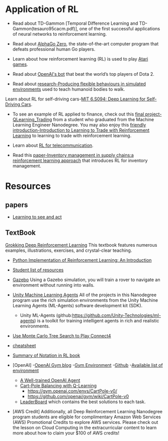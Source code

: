 # Application of RL
- Read about TD-Gammon [Temporal Difference Learning and TD-Gammon(tesauro95cacm.pdf)], one of the first successful applications of neural networks to reinforcement learning.

- Read about [AlphaGo Zero](https://deepmind.com/blog/article/alphago-zero-starting-scratch), the state-of-the-art computer program that defeats professional human Go players.

- Learn about how reinforcement learning (RL) is used to play [Atari games](https://deepmind.com/research/publications/human-level-control-through-deep-reinforcement-learning).

- Read about [OpenAI's bot](https://openai.com/blog/dota-2/) that beat the world’s top players of Dota 2.

- Read about [research-Producing flexible behaviours in simulated environments](https://deepmind.com/blog/article/producing-flexible-behaviours-simulated-environments) used to teach humanoid bodies to walk.

Learn about RL for self-driving cars-[MIT 6.S094: Deep Learning for Self-Driving Cars](https://selfdrivingcars.mit.edu/).

- To see an example of RL applied to finance, check out this [final project-QLearning_Trading](https://github.com/ucaiado/QLearning_Trading) from a student who graduated from the Machine Learning Engineer Nanodegree. You may also enjoy this [friendly introduction-Introduction to Learning to Trade with Reinforcement Learning](https://www.cnblogs.com/DjangoBlog/p/9285956.html) to learning to trade with reinforcement learning.

- Learn about [RL for telecommunication](https://papers.nips.cc/paper/1740-low-power-wireless-communication-via-reinforcement-learning.pdf).

- Read this [paper-Inventory management in supply chains:a reinforcement learning approach](http://read.pudn.com/downloads142/sourcecode/others/617477/inventory%20supply%20chain/04051310570412465(1).pdf) that introduces RL for inventory management.

# Resources
## papers
- [Learning to see and act](https://www.cs.swarthmore.edu/~meeden/cs63/s15/nature15a.pdf)
## TextBook
  [Grokking Deep Reinforcement Learning](https://www.manning.com/books/grokking-deep-reinforcement-learning#toc) This textbook features numerous examples, illustrations, exercises, and crystal-clear teaching.
  - [Python Implementation of Reinforcement Learning: An Introduction](https://github.com/ShangtongZhang/reinforcement-learning-an-introduction)
- [Student list of resources](https://docs.google.com/spreadsheets/d/19jUvEO82qt3itGP3mXRmaoMbVOyE6bLOp5_QwqITzaM/edit#gid=0)
- [Gazebo](http://gazebosim.org/)
Using a Gazebo simulation, you will train a rover to navigate an environment without running into walls.
- [Unity Machine Learning Agents](https://blogs.unity3d.com/2017/09/19/introducing-unity-machine-learning-agents/)
All of the projects in this Nanodegree program use the rich simulation environments from the Unity Machine Learning Agents (ML-Agents) software development kit (SDK).
  - Unity ML-Agents (github:https://github.com/Unity-Technologies/ml-agents) is a toolkit for training intelligent agents in rich and realistic environments.
- [Use Monte Carlo Tree Search to Play Connect4](https://github.com/Alfo5123/Connect4)
- [cheatsheet](https://github.com/udacity/deep-reinforcement-learning/tree/master/cheatsheet)
- [Summary of Notation in RL book](https://s3-us-west-1.amazonaws.com/udacity-drlnd/bookdraft2018.pdf)
- [OpenAI]
  -[OpenAI Gym blog](https://openai.com/blog/openai-gym-beta/)
  -[Gym Environment](https://gym.openai.com/envs/#classic_control)
  -[Github](https://github.com/openai/gym)
  -[Available list of environment](https://github.com/openai/gym/wiki/Table-of-environments)
  - [A Well-trained OpenAI Agent](https://openai.com/blog/roboschool/)
  - [Cart-Pole Balancing with Q-Learning](https://medium.com/@tuzzer/cart-pole-balancing-with-q-learning-b54c6068d947)
    - https://gym.openai.com/envs/CartPole-v0/
    - https://github.com/openai/gym/wiki/CartPole-v0
  - [LeaderBoard](https://github.com/openai/gym/wiki/Leaderboard) which contains the best solutions to each task.

- [AWS Credit]
Additionally, all Deep Reinforcement Learning Nanodegree program students are eligible for complimentary Amazon Web Services (AWS) Promotional Credits to explore AWS services.
Please check out the lesson on Cloud Computing in the extracurricular content to learn more about how to claim your $100 of AWS credits!
